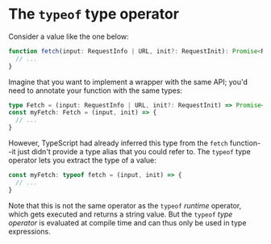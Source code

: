 # The `typeof` type operator

Consider a value like the one below:

```typescript
function fetch(input: RequestInfo | URL, init?: RequestInit): Promise<Response> {
  // ...
}
```

Imagine that you want to implement a wrapper with the same API; you'd need to annotate your function with the same types:

```typescript
type Fetch = (input: RequestInfo | URL, init?: RequestInit) => Promise<Response>
const myFetch: Fetch = (input, init) => {
  // ...
}
```

However, TypeScript had already inferred this type from the `fetch` function--it just didn't provide a type alias that you could refer to. The `typeof` type operator lets you extract the type of a value:

```typescript
const myFetch: typeof fetch = (input, init) => {
  // ...
}
```

Note that this is not the same operator as the `typeof` _runtime_ operator, which gets executed and returns a string value. But the `typeof` _type operator_ is evaluated at compile time and can thus only be used in type expressions.

